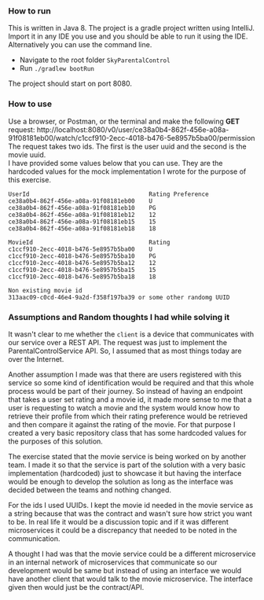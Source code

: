 ### How to run
This is written in Java 8.
The project is a gradle project written using IntelliJ.
Import it in any IDE you use and you should be able to run it using the IDE.
Alternatively you can use the command line.

* Navigate to the root folder `SkyParentalControl`
* Run `./gradlew bootRun`

The project should start on port 8080.

### How to use
Use a browser, or Postman, or the terminal and make the following **GET** request:
http://localhost:8080/v0/user/ce38a0b4-862f-456e-a08a-91f08181eb00/watch/c1ccf910-2ecc-4018-b476-5e8957b5ba00/permission
The request takes two ids.
The first is the user uuid and the second is the movie uuid.  
I have provided some values below that you can use.
They are the hardcoded values for the mock implementation I wrote for the
purpose of this exercise.

```
UserId                                  Rating Preference
ce38a0b4-862f-456e-a08a-91f08181eb00    U
ce38a0b4-862f-456e-a08a-91f08181eb10    PG
ce38a0b4-862f-456e-a08a-91f08181eb12    12
ce38a0b4-862f-456e-a08a-91f08181eb15    15
ce38a0b4-862f-456e-a08a-91f08181eb18    18

MovieId                                 Rating
c1ccf910-2ecc-4018-b476-5e8957b5ba00    U
c1ccf910-2ecc-4018-b476-5e8957b5ba10    PG
c1ccf910-2ecc-4018-b476-5e8957b5ba12    12
c1ccf910-2ecc-4018-b476-5e8957b5ba15    15
c1ccf910-2ecc-4018-b476-5e8957b5ba18    18

Non existing movie id
313aac09-c0cd-46e4-9a2d-f358f197ba39 or some other randomg UUID
```

### Assumptions and Random thoughts I had while solving it
It wasn't clear to me whether the `client` is a device that communicates with 
our service over a REST API. The request was just to implement the 
ParentalControlService API. So, I assumed that as most things today are over
the Internet.

Another assumption I made was that there are users registered with this
service so some kind of identification would be required and that this whole
process would be part of their journey. So instead of having an endpoint that
takes a user set rating and a movie id, it made more sense to me that a user
is requesting to watch a movie and the system would know how to retrieve their
profile from which their rating preference would be retrieved and then compare
it against the rating of the movie. For that purpose I created a very basic
repository class that has some hardcoded values for the purposes of this
solution.

The exercise stated that the movie service is being worked on by another team.
I made it so that the service is part of the solution with a very basic
implementation (hardcoded) just to showcase it but having the interface would
be enough to develop the solution as long as the interface was decided between 
the teams and nothing changed.

For the ids I used UUIDs. I kept the movie id needed in the movie service as
a string because that was the contract and wasn't sure how strict you want 
to be. In real life it would be a discussion topic and if it was different 
microservices it could be a discrepancy that needed to be noted in the 
communication.

A thought I had was that the movie service could be a different microservice
in an internal network of microservices that communicate so our development
would be same but instead of using an interface we would have another client
that would talk to the movie microservice. The interface given then would just
be the contract/API.